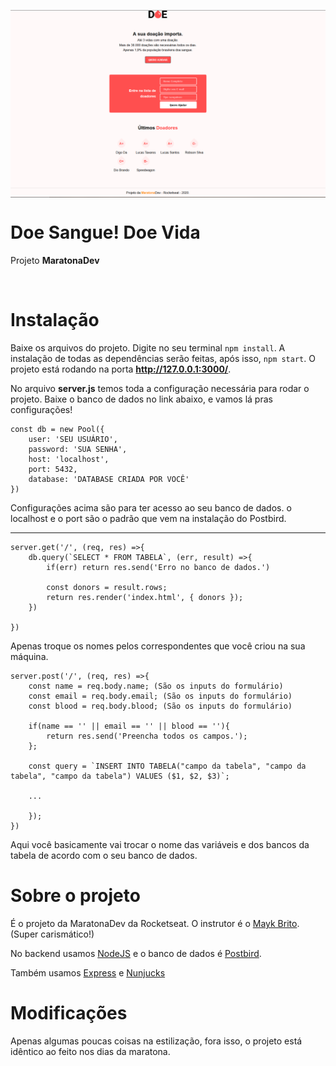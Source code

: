 <img src="interface.png" align="center"></img>

<h1>Doe Sangue! Doe Vida</h1>

<p>Projeto <strong>MaratonaDev</strong> </p>

<p align="center">
<img srv="https://img.shields.io/github/last-commit/tilucast/MaratonaDev-2020"></img>
</p>

# Instalação

Baixe os arquivos do projeto.
Digite no seu terminal `npm install`. A instalação de todas as dependências serão feitas,
após isso, `npm start`.
O projeto está rodando na porta **http://127.0.0.1:3000/**.

No arquivo **server.js** temos toda a configuração necessária para rodar o projeto.
Baixe o banco de dados no link abaixo, e vamos lá pras configurações!

```
const db = new Pool({
    user: 'SEU USUÁRIO',
    password: 'SUA SENHA',
    host: 'localhost',
    port: 5432,
    database: 'DATABASE CRIADA POR VOCÊ'
})
```

Configurações acima são para ter acesso ao seu banco de dados.
o localhost e o port são o padrão que vem na instalação do Postbird.

---

```
server.get('/', (req, res) =>{
    db.query(`SELECT * FROM TABELA`, (err, result) =>{
        if(err) return res.send('Erro no banco de dados.')

        const donors = result.rows;
        return res.render('index.html', { donors });
    })

})
```

Apenas troque os nomes pelos correspondentes que você criou na sua máquina.

```
server.post('/', (req, res) =>{
    const name = req.body.name; (São os inputs do formulário)
    const email = req.body.email; (São os inputs do formulário)
    const blood = req.body.blood; (São os inputs do formulário)

    if(name == '' || email == '' || blood == ''){
        return res.send('Preencha todos os campos.');
    };

    const query = `INSERT INTO TABELA("campo da tabela", "campo da tabela", "campo da tabela") VALUES ($1, $2, $3)`;

    ...

    });
})
```

Aqui você basicamente vai trocar o nome das variáveis e dos bancos da tabela de acordo com o seu banco de dados.

# Sobre o projeto

É o projeto da MaratonaDev da Rocketseat.
O instrutor é o <a href="https://github.com/maykbrito">Mayk Brito</a>. (Super carismático!)

No backend usamos <a href="https://nodejs.org/en/">NodeJS</a> e o banco de dados é <a href="https://www.electronjs.org/apps/postbird">Postbird</a>.

Também usamos <a href="https://expressjs.com/">Express</a> e <a href="https://mozilla.github.io/nunjucks/">Nunjucks</a>

# Modificações

Apenas algumas poucas coisas na estilização, fora isso, o projeto está idêntico ao feito nos dias da maratona.
